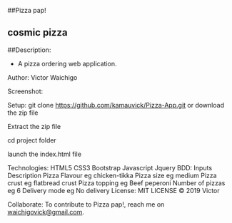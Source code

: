 ##Pizza pap!
## cosmic pizza

##Description:
- A pizza ordering web application.

Author:
Victor Waichigo

Screenshot:


Setup:
git clone https://github.com/kamauvick/Pizza-App.git or download the zip file

Extract the zip file

cd project folder

launch the index.html file

Technologies:
HTML5
CSS3
Bootstrap
Javascript
Jquery
BDD:
Inputs	Description
Pizza Flavour	eg chicken-tikka
Pizza size	eg medium
Pizza crust	eg flatbread crust
Pizza topping	eg Beef peperoni
Number of pizzas	eg 6
Delivery mode	eg No delivery
License:
MIT LICENSE © 2019 Victor

Collaborate:
To contribute to Pizza pap!, reach me on waichigovick@gmail.com.

